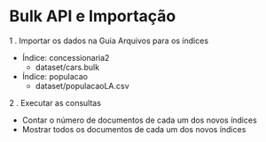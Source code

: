 # Bulk API e Importação

1 . Importar os dados na Guia Arquivos para os índices

- Índice: concessionaria2
  - dataset/cars.bulk
- Índice: populacao
  - dataset/populacaoLA.csv
  
2 . Executar as consultas

- Contar o número de documentos de cada um dos novos índices
- Mostrar todos os documentos de cada um dos novos índices
